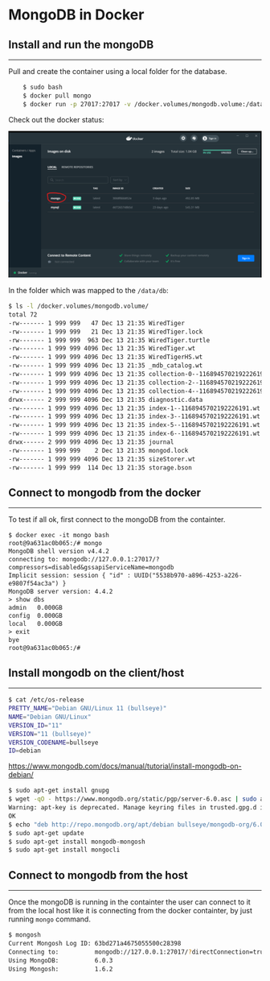 # MongoDB in Docker 

## Install and run the mongoDB
---

Pull and create the container using a local folder for the database.

```bash
    $ sudo bash
    $ docker pull mongo
    $ docker run -p 27017:27017 -v /docker.volumes/mongodb.volume:/data/db --name mongo -d mongo
```

Check out the docker status:

![Docker Status](docker.mongodb.png)

In the folder which was mapped to the ```/data/db```:

```bash
$ ls -l /docker.volumes/mongodb.volume/
total 72
-rw------- 1 999 999   47 Dec 13 21:35 WiredTiger
-rw------- 1 999 999   21 Dec 13 21:35 WiredTiger.lock
-rw------- 1 999 999  963 Dec 13 21:35 WiredTiger.turtle
-rw------- 1 999 999 4096 Dec 13 21:35 WiredTiger.wt
-rw------- 1 999 999 4096 Dec 13 21:35 WiredTigerHS.wt
-rw------- 1 999 999 4096 Dec 13 21:35 _mdb_catalog.wt
-rw------- 1 999 999 4096 Dec 13 21:35 collection-0--1168945702192226191.wt
-rw------- 1 999 999 4096 Dec 13 21:35 collection-2--1168945702192226191.wt
-rw------- 1 999 999 4096 Dec 13 21:35 collection-4--1168945702192226191.wt
drwx------ 2 999 999 4096 Dec 13 21:35 diagnostic.data
-rw------- 1 999 999 4096 Dec 13 21:35 index-1--1168945702192226191.wt
-rw------- 1 999 999 4096 Dec 13 21:35 index-3--1168945702192226191.wt
-rw------- 1 999 999 4096 Dec 13 21:35 index-5--1168945702192226191.wt
-rw------- 1 999 999 4096 Dec 13 21:35 index-6--1168945702192226191.wt
drwx------ 2 999 999 4096 Dec 13 21:35 journal
-rw------- 1 999 999    2 Dec 13 21:35 mongod.lock
-rw------- 1 999 999 4096 Dec 13 21:35 sizeStorer.wt
-rw------- 1 999 999  114 Dec 13 21:35 storage.bson
```
## Connect to mongodb from the docker 
---

To test if all ok, first connect to the mongoDB from the containter.

```
$ docker exec -it mongo bash
root@9a631ac0b065:/# mongo
MongoDB shell version v4.4.2
connecting to: mongodb://127.0.0.1:27017/?compressors=disabled&gssapiServiceName=mongodb
Implicit session: session { "id" : UUID("5538b970-a896-4253-a226-e9807f54ac3a") }
MongoDB server version: 4.4.2
> show dbs
admin   0.000GB
config  0.000GB
local   0.000GB
> exit
bye
root@9a631ac0b065:/#

```

## Install mongodb on the client/host
---

```bash
$ cat /etc/os-release 
PRETTY_NAME="Debian GNU/Linux 11 (bullseye)"
NAME="Debian GNU/Linux"
VERSION_ID="11"
VERSION="11 (bullseye)"
VERSION_CODENAME=bullseye
ID=debian
```

https://www.mongodb.com/docs/manual/tutorial/install-mongodb-on-debian/

```bash
$ sudo apt-get install gnupg
$ wget -qO - https://www.mongodb.org/static/pgp/server-6.0.asc | sudo apt-key add -
Warning: apt-key is deprecated. Manage keyring files in trusted.gpg.d instead (see apt-key(8)).
OK
$ echo "deb http://repo.mongodb.org/apt/debian bullseye/mongodb-org/6.0 main" | sudo tee /etc/apt/sources.list.d/mongodb-org-6.0.list
$ sudo apt-get update
$ sudo apt-get install mongodb-mongosh
$ sudo apt-get install mongocli
```


## Connect to mongodb from the host
---

Once the mongoDB is running in the containter the user can connect to it from the local host like it is connecting from the docker containter, by just running ```mongo``` command.

```bash
$ mongosh 
Current Mongosh Log ID: 63bd271a4675055500c28398
Connecting to:          mongodb://127.0.0.1:27017/?directConnection=true&serverSelectionTimeoutMS=2000&appName=mongosh+1.6.2
Using MongoDB:          6.0.3
Using Mongosh:          1.6.2
```



